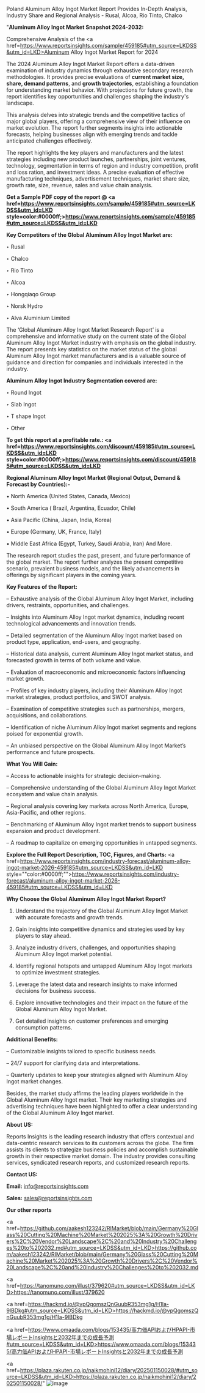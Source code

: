 Poland Aluminum Alloy Ingot Market Report Provides In-Depth Analysis, Industry Share and Regional Analysis - Rusal, Alcoa, Rio Tinto, Chalco

"<strong>Aluminum Alloy Ingot Market Snapshot 2024-2032:</strong>

Comprehensive Analysis of the <a href=https://www.reportsinsights.com/sample/459185#utm_source=LKDSS&utm_id=LKD>Aluminum Alloy Ingot Market</a> Report for 2024

The 2024 Aluminum Alloy Ingot Market Report offers a data-driven examination of industry dynamics through exhaustive secondary research methodologies. It provides precise evaluations of <strong>current market size, share, demand patterns</strong>, and <strong>growth trajectories</strong>, establishing a foundation for understanding market behavior. With projections for future growth, the report identifies key opportunities and challenges shaping the industry's landscape.

This analysis delves into strategic trends and the competitive tactics of major global players, offering a comprehensive view of their influence on market evolution. The report further segments insights into actionable forecasts, helping businesses align with emerging trends and tackle anticipated challenges effectively.

The report highlights the key players and manufacturers and the latest strategies including new product launches, partnerships, joint ventures, technology, segmentation in terms of region and industry competition, profit and loss ration, and investment ideas. A precise evaluation of effective manufacturing techniques, advertisement techniques, market share size, growth rate, size, revenue, sales and value chain analysis.

<strong>Get a Sample PDF copy of the report @ <a href=https://www.reportsinsights.com/sample/459185#utm_source=LKDSS&utm_id=LKD style=color:#0000ff;>https://www.reportsinsights.com/sample/459185#utm_source=LKDSS&utm_id=LKD</a></strong>

<strong>Key Competitors of the Global Aluminum Alloy Ingot Market are:</strong>

‣ Rusal

‣ Chalco

‣ Rio Tinto

‣ Alcoa

‣ Hongqiaqo Group

‣ Norsk Hydro

‣ Alva Aluminium Limited

The ‘Global Aluminum Alloy Ingot Market Research Report’ is a comprehensive and informative study on the current state of the Global Aluminum Alloy Ingot Market industry with emphasis on the global industry. The report presents key statistics on the market status of the global Aluminum Alloy Ingot market manufacturers and is a valuable source of guidance and direction for companies and individuals interested in the industry.

<strong>Aluminum Alloy Ingot Industry Segmentation covered are:</strong>

‣ Round Ingot

‣ Slab Ingot

‣ T shape Ingot

‣ Other

<strong>To get this report at a profitable rate.: <a href=https://www.reportsinsights.com/discount/459185#utm_source=LKDSS&utm_id=LKD style=color:#0000ff;>https://www.reportsinsights.com/discount/459185#utm_source=LKDSS&utm_id=LKD</a></strong>

<strong>Regional Aluminum Alloy Ingot Market (Regional Output, Demand &amp; Forecast by Countries):-</strong>

• North America (United States, Canada, Mexico)

• South America ( Brazil, Argentina, Ecuador, Chile)

• Asia Pacific (China, Japan, India, Korea)

• Europe (Germany, UK, France, Italy)

• Middle East Africa (Egypt, Turkey, Saudi Arabia, Iran) And More.

The research report studies the past, present, and future performance of the global market. The report further analyzes the present competitive scenario, prevalent business models, and the likely advancements in offerings by significant players in the coming years.

<strong>Key Features of the Report:</strong>

– Exhaustive analysis of the Global Aluminum Alloy Ingot Market, including drivers, restraints, opportunities, and challenges.

– Insights into Aluminum Alloy Ingot market dynamics, including recent technological advancements and innovation trends.

– Detailed segmentation of the Aluminum Alloy Ingot market based on product type, application, end-users, and geography.

– Historical data analysis, current Aluminum Alloy Ingot market status, and forecasted growth in terms of both volume and value.

– Evaluation of macroeconomic and microeconomic factors influencing market growth.

– Profiles of key industry players, including their Aluminum Alloy Ingot market strategies, product portfolios, and SWOT analysis.

– Examination of competitive strategies such as partnerships, mergers, acquisitions, and collaborations.

– Identification of niche Aluminum Alloy Ingot market segments and regions poised for exponential growth.

– An unbiased perspective on the Global Aluminum Alloy Ingot Market’s performance and future prospects.

<strong>What You Will Gain:</strong>

– Access to actionable insights for strategic decision-making.

– Comprehensive understanding of the Global Aluminum Alloy Ingot Market ecosystem and value chain analysis.

– Regional analysis covering key markets across North America, Europe, Asia-Pacific, and other regions.

– Benchmarking of Aluminum Alloy Ingot market trends to support business expansion and product development.

– A roadmap to capitalize on emerging opportunities in untapped segments.

<strong>Explore the Full Report Description, TOC, Figures, and Charts:</strong>
<a href=https://www.reportsinsights.com/industry-forecast/aluminum-alloy-ingot-market-2026-459185#utm_source=LKDSS&utm_id=LKD style=""color:#0000ff;"">https://www.reportsinsights.com/industry-forecast/aluminum-alloy-ingot-market-2026-459185#utm_source=LKDSS&utm_id=LKD</a>

<strong>Why Choose the Global Aluminum Alloy Ingot Market Report?</strong>

1. Understand the trajectory of the Global Aluminum Alloy Ingot Market with accurate forecasts and growth trends.

2. Gain insights into competitive dynamics and strategies used by key players to stay ahead.

3. Analyze industry drivers, challenges, and opportunities shaping Aluminum Alloy Ingot market potential.

4. Identify regional hotspots and untapped Aluminum Alloy Ingot markets to optimize investment strategies.

5. Leverage the latest data and research insights to make informed decisions for business success.

6. Explore innovative technologies and their impact on the future of the Global Aluminum Alloy Ingot Market.

7. Get detailed insights on customer preferences and emerging consumption patterns.

<strong>Additional Benefits:</strong>

– Customizable insights tailored to specific business needs.

– 24/7 support for clarifying data and interpretations.

– Quarterly updates to keep your strategies aligned with Aluminum Alloy Ingot market changes.

Besides, the market study affirms the leading players worldwide in the Global Aluminum Alloy Ingot market. Their key marketing strategies and advertising techniques have been highlighted to offer a clear understanding of the Global Aluminum Alloy Ingot market.

<strong><strong>About US</strong>:</strong>

Reports Insights is the leading research industry that offers contextual and data-centric research services to its customers across the globe. The firm assists its clients to strategize business policies and accomplish sustainable growth in their respective market domain. The industry provides consulting services, syndicated research reports, and customized research reports.

<strong>Contact US:</strong>

<p class=><b>Email:</b> <a href=mailto:info@reportsinsights.com>info@reportsinsights.com</a></p>
<p class=><b>Sales:</b> <a href=mailto:sales@reportsinsights.com>sales@reportsinsights.com</a></p>

<strong>Our other reports</strong>

<a href=https://github.com/aakesh123242/RIMarket/blob/main/Germany%20Glass%20Cutting%20Machine%20Market%202025%3A%20Growth%20Drivers%2C%20Vendor%20Landscape%2C%20and%20Industry%20Challenges%20to%202032.md#utm_source=LKDSS&utm_id=LKD>https://github.com/aakesh123242/RIMarket/blob/main/Germany%20Glass%20Cutting%20Machine%20Market%202025%3A%20Growth%20Drivers%2C%20Vendor%20Landscape%2C%20and%20Industry%20Challenges%20to%202032.md</a>

<a href=https://tanomuno.com/illust/379620#utm_source=LKDSS&utm_id=LKD>https://tanomuno.com/illust/379620</a>

<a href=https://hackmd.io/@vpQgomszQnGuubR353mg1g/H1la-9lBDkg#utm_source=LKDSS&utm_id=LKD>https://hackmd.io/@vpQgomszQnGuubR353mg1g/H1la-9lBDkg</a>

<a href=https://www.omaada.com/blogs/153435/高力価APIおよびHPAPI-市場レポートInsightsと2032年までの成長予測#utm_source=LKDSS&utm_id=LKD>https://www.omaada.com/blogs/153435/高力価APIおよびHPAPI-市場レポートInsightsと2032年までの成長予測</a>

<a href=https://plaza.rakuten.co.jp/naikmohini12/diary/202501150028/#utm_source=LKDSS&utm_id=LKD>https://plaza.rakuten.co.jp/naikmohini12/diary/202501150028/</a>"
![image](https://github.com/user-attachments/assets/73785c50-88b8-46eb-a756-d416b05896c0)
